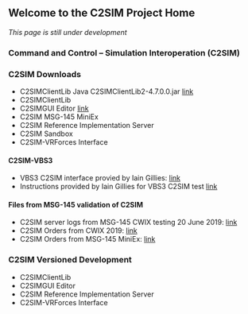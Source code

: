## Welcome to the C2SIM Project Home

_This page is still under development_

### Command and Control – Simulation Interoperation (C2SIM)

### C2SIM Downloads
- C2SIMClientLib Java C2SIMClientLib2-4.7.0.0.jar [link](https://github.com/OpenC2SIM/OpenC2SIM.github.io/blob/master/C2SIMClientLib2-4.7.0.0.jar)
- C2SIMClientLib
- C2SIMGUI Editor [link](https://github.com/OpenC2SIM/OpenC2SIM.github.io/blob/master/downloads/C2SIMGUIv2.8.8.zip)
- C2SIM MSG-145 MiniEx
- C2SIM Reference Implementation Server
- C2SIM Sandbox
- C2SIM-VRForces Interface
#### C2SIM-VBS3
- VBS3 C2SIM interface provied by Iain Gillies:
    [link](https://github.com/OpenC2SIM/OpenC2SIM.github.io/blob/master/VBS3_C2Sim.zip)
- Instructions provided by Iain Gillies for VBS3 C2SIM test
    [link](https://github.com/OpenC2SIM/OpenC2SIM.github.io/blob/master/c2sim-test.Intro.zip)
#### Files from MSG-145 validation of C2SIM
- C2SIM server logs from MSG-145 CWIX testing 20 June 2019:
    [link](https://github.com/OpenC2SIM/OpenC2SIM.github.io/blob/master/MSG-145_CWIX2019_serverlogs.zip)
- C2SIM Orders from CWIX 2019:
    [link](https://github.com/OpenC2SIM/OpenC2SIM.github.io/blob/master/OrdersCWIX2019-rev1.zip)
- C2SIM Orders from MSG-145 MiniEx:
    [link](https://github.com/OpenC2SIM/OpenC2SIM.github.io/blob/master/OrdersMiniEx.zip)

### C2SIM Versioned Development
- C2SIMClientLib
- C2SIMGUI Editor
- C2SIM Reference Implementation Server
- C2SIM-VRForces Interface
